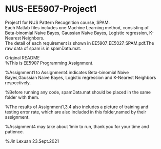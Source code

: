 # NUS-EE5907-Project1
Project1 for NUS Pattern Recognition course, SPAM.   
Each Matlab files includes one Machine Learning method, consisting of Beta-binomial Naive Bayes, Gaussian Naive Bayes, Logistic regression, K-Nearest Neighbors.  
The detail of each requirement is shown in EE5907_EE5027_SPAM.pdf.The raw data of spam is in spamData.mat.  

Original README  
%This is EE5907 Programming Assignment. 

%Assignment1 to Assignment4 indicates Beta-binomial Naive Bayes,Gaussian Naive Bayes, Logistic regression and K-Nearest Neighbors respectively. 

%Before running any code, spamData.mat should be placed in the same folder with them.  

%The results of Assignment1,3,4 also includes a picture of training and testing error rate, which are also included in this folder,named by their assignment. 

%Assignment4 may take about 1min to run, thank you for your time and patience. 

%Jin Lexuan 23.Sept.2021
